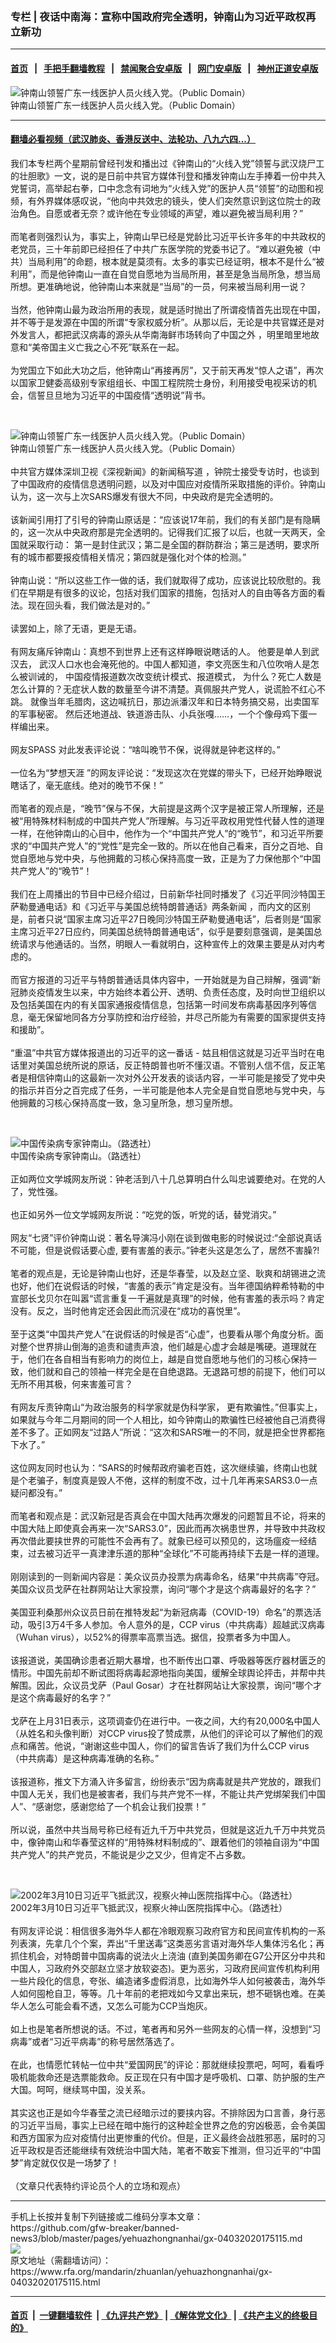### 专栏 | 夜话中南海：宣称中国政府完全透明，钟南山为习近平政权再立新功
------------------------

#### [首页](https://github.com/gfw-breaker/banned-news3/blob/master/README.md) &nbsp;&nbsp;|&nbsp;&nbsp; [手把手翻墙教程](https://github.com/gfw-breaker/guides/wiki) &nbsp;&nbsp;|&nbsp;&nbsp; [禁闻聚合安卓版](https://github.com/gfw-breaker/bn-android) &nbsp;&nbsp;|&nbsp;&nbsp; [网门安卓版](https://github.com/oGate2/oGate) &nbsp;&nbsp;|&nbsp;&nbsp; [神州正道安卓版](https://github.com/SzzdOgate/update) 



<div id="headerimg">
 <img alt="钟南山领誓广东一线医护人员火线入党。（Public Domain）" src="https://www.rfa.org/mandarin/zhuanlan/yehuazhongnanhai/gx-03092020140713.html/f1ddd38ff9f741879aff8b412d583e4e.jpg/@@images/c4da3e8d-d002-4b2f-aa29-7bb9b36823b8.jpeg" title="钟南山领誓广东一线医护人员火线入党。（Public Domain）"/>
 <div id="headerimgcontents">
  <div id="headerimgcaption">
   <span>
    钟南山领誓广东一线医护人员火线入党。（Public Domain）
   </span>
   <!-- zoomattribute -->
  </div>
  <!-- headerimgcaption -->
 </div>
 <!-- headerimagecontents -->
</div>

<hr/>


#### [翻墙必看视频（武汉肺炎、香港反送中、法轮功、八九六四...）](https://github.com/gfw-breaker/banned-news3/blob/master/pages/link3.md)

<div id="storytext">
 <div>
  <div class="slot_header">
  </div>
 </div>
 <p>
  我们本专栏两个星期前曾经刊发和播出过《钟南山的“火线入党”领誓与武汉烧尸工的壮胆歌》一文，说的是日前中共官方媒体刊登和播发钟南山左手捧着一份中共入党誓词，高举起右拳，口中念念有词地为“火线入党”的医护人员“领誓”的动图和视频，有外界媒体感叹说，“他向中共效忠的镜头，使人们突然意识到这位院士的政治角色。自愿或者无奈？或许他在专业领域的声望，难以避免被当局利用？”
  <br/>
  <br/>
  而笔者则强烈认为，事实上，钟南山早已经是党龄比习近平长许多年的中共政权的老党员，三十年前即已经担任了中共广东医学院的党委书记了。“难以避免被（中共）当局利用”的命题，根本就是莫须有。太多的事实已经证明，根本不是什么“被利用”，而是他钟南山一直在自觉自愿地为当局所用，甚至是急当局所急，想当局所想。更准确地说，他钟南山本来就是“当局”的一员，何来被当局利用一说？
  <br/>
  <br/>
  当然，他钟南山最为政治所用的表现，就是适时抛出了所谓疫情首先出现在中国，并不等于是发源在中国的所谓“专家权威分析”。从那以后，无论是中共官媒还是对外发言人，都把武汉病毒的源头从华南海鲜市场转向了中国之外 ，明里暗里地故意和“美帝国主义亡我之心不死”联系在一起。
  <br/>
  <br/>
  为党国立下如此大功之后，他钟南山“再接再厉”，又于前天再发“惊人之语”，再次以国家卫健委高级别专家组组长、中国工程院院士身份，利用接受电视采访的机会，信誓旦旦地为习近平的中国疫情“透明说”背书。
 </p>
 <p>
  <br/>
  <div class="image-inline captioned" style="width:622px;">
   <div style="width:622px;">
    <img alt="钟南山领誓广东一线医护人员火线入党。（Public Domain）" src="https://www.rfa.org/mandarin/zhuanlan/yehuazhongnanhai/gx-03092020140713.html/20200303095630627.jpeg-wap.jpg" title="钟南山领誓广东一线医护人员火线入党。（Public Domain）"/>
   </div>
   <div class="image-caption">
    <span style="width:622px;">
     钟南山领誓广东一线医护人员火线入党。（Public Domain）
    </span>
    <span class="copyright">
    </span>
   </div>
  </div>
  <br/>
  中共官方媒体深圳卫视《深视新闻》的新闻稿写道 ，钟院士接受专访时，也谈到了中国政府的疫情信息透明问题，以及对中国应对疫情所采取措施的评价。钟南山认为，这一次与上次SARS爆发有很大不同，中央政府是完全透明的。
  <br/>
  <br/>
  该新闻引用打了引号的钟南山原话是：“应该说17年前，我们的有关部门是有隐瞒的，这一次从中央政府那是完全透明的。记得我们汇报了以后，也就一天两天，全国就采取行动： 第一是封住武汉；第二是全国的群防群治；第三是透明，要求所有的城市都要报疫情相关情况；第四就是强化对个体的检测。”
  <br/>
  <br/>
  钟南山说：“所以这些工作一做的话，我们就取得了成功，应该说比较欣慰的。我们在早期是有很多的议论，包括对我们国家的措施，包括对人的自由等各方面的看法。现在回头看，我们做法是对的。”
  <br/>
  <br/>
  读罢如上，除了无语，更是无语。
  <br/>
  <br/>
  有网友痛斥钟南山：真想不到世界上还有这样睁眼说瞎话的人。 他要是单人到武汉去， 武汉人口水也会淹死他的。中国人都知道，李文亮医生和八位吹哨人是怎么被训诫的， 中国疫情报道数次改变统计模式、报道模式， 为什么？死亡人数是怎么计算的？无症状人数的数量至今讲不清楚。真佩服共产党人，说谎脸不红心不跳。 就像当年毛腊肉，这边喊抗日，那边派潘汉年和日本特务搞交易，出卖国军的军事秘密。 然后还地道战、铁道游击队、小兵张嘎……，一个个像母鸡下蛋一样编出来。
  <br/>
  <br/>
  网友SPASS 对此发表评论说：“啥叫晚节不保，说得就是钟老这样的。”
  <br/>
  <br/>
  一位名为“梦想天涯 ”的网友评论说：“发现这次在党媒的带头下，已经开始睁眼说瞎话了，毫无底线。绝对的晚节不保！”
  <br/>
  <br/>
  而笔者的观点是，“晚节”保与不保，大前提是这两个汉字是被正常人所理解，还是被“用特殊材料制成的中国共产党人”所理解。与习近平政权用党性代替人性的道理一样，在他钟南山的心目中，他作为一个“中国共产党人”的“晚节”，和习近平所要求的“中国共产党人”的“党性”是完全一致的。所以在他自己看来，百分之百地、自觉自愿地与党中央，与他拥戴的习核心保持高度一致，正是为了力保他那个“中国共产党人”的“晚节”！
  <br/>
  <br/>
  我们在上周播出的节目中已经介绍过，日前新华社同时播发了《习近平同沙特国王萨勒曼通电话》和《习近平与美国总统特朗普通话》两条新闻 ，而内文的区别是，前者只说“国家主席习近平27日晚同沙特国王萨勒曼通电话”，后者则是“国家主席习近平27日应约，同美国总统特朗普通电话”，似乎是要刻意强调，是美国总统请求与他通话的。当然，明眼人一看就明白，这种宣传上的效果主要是从对内考虑的。
  <br/>
  <br/>
  而官方报道的习近平与特朗普通话具体内容中，一开始就是为自己辩解，强调“新冠肺炎疫情发生以来，中方始终本着公开、透明、负责任态度，及时向世卫组织以及包括美国在内的有关国家通报疫情信息，包括第一时间发布病毒基因序列等信息，毫无保留地同各方分享防控和治疗经验，并尽己所能为有需要的国家提供支持和援助”。
  <br/>
  <br/>
  “重温”中共官方媒体报道出的习近平的这一番话 - 姑且相信这就是习近平当时在电话里对美国总统所说的原话，反正特朗普也听不懂汉语。不管别人信不信，反正笔者是相信钟南山的这最新一次对外公开发表的谈话内容，一半可能是接受了党中央的指示并百分之百完成了任务，一半可能是他本人完全是自觉自愿地与党中央，与他拥戴的习核心保持高度一致，急习皇所急，想习皇所想。
 </p>
 <p>
  <br/>
  <div class="image-inline captioned" style="width:622px;">
   <div style="width:622px;">
    <img alt="中国传染病专家钟南山。（路透社）" src="https://www.rfa.org/mandarin/zhuanlan/yehuazhongnanhai/gx-03132020151908.html/520ff7d9-c98d-492e-8ced-143875ca9977.png" title="中国传染病专家钟南山。（路透社）"/>
   </div>
   <div class="image-caption">
    <span style="width:622px;">
     中国传染病专家钟南山。（路透社）
    </span>
    <span class="copyright">
    </span>
   </div>
  </div>
  <br/>
  正如两位文学城网友所说：钟老活到八十几总算明白什么叫忠诚要绝对。在党的人了，党性强。
  <br/>
  <br/>
  也正如另外一位文学城网友所说：“吃党的饭，听党的话，替党消灾。”
  <br/>
  <br/>
  网友“七贤”评价钟南山说：著名导演冯小刚在谈到做电影的时候说过:“全部说真话不可能，但是说假话要心虚, 要有害羞的表示。”钟老头这是怎么了，居然不害臊?!
  <br/>
  <br/>
  笔者的观点是，无论是钟南山也好，还是华春莹，以及赵立坚、耿爽和胡锡进之流也好，他们在说假话的时候，“害羞的表示”肯定是没有。当年德国纳粹希特勒的中宣部长戈贝尔在叫嚣“谎言重复一千遍就是真理”的时候，他有害羞的表示吗？肯定没有。反之，当时他肯定还会因此而沉浸在“成功的喜悦里”。
  <br/>
  <br/>
  至于这类“中国共产党人”在说假话的时候是否“心虚”，也要看从哪个角度分析。面对整个世界排山倒海的追责和谴责声浪，他们越是心虚才会越是嘴硬。道理就在于，他们在各自相当有影响力的岗位上，越是自觉自愿地与他们的习核心保持一致，他们就和自己的领袖一样完全是在自绝退路。无退路可想的前提下，他们可以无所不用其极，何来害羞可言？
  <br/>
  <br/>
  有网友斥责钟南山“为政治服务的科学家就是伪科学家， 更有欺骗性。”但事实上，如果就与今年二月期间的同一个人相比，如今钟南山的欺骗性已经被他自己消费得差不多了。正如网友“过路人”所说：“这次和SARS唯一的不同，就是把全世界都拖下水了。”
  <br/>
  <br/>
  这位网友同时也认为：“SARS的时候帮政府骗老百姓，这次继续骗，终南山也就是个老骗子，制度真是毁人不倦，这样的制度不改，过十几年再来SARS3.0一点疑问都没有。”
  <br/>
  <br/>
  而笔者和观点是：武汉新冠是否真会在中国大陆再次爆发的问题暂且不论，将来的中国大陆上即使真会再来一次“SARS3.0”，因此而再次祸患世界，并导致中共政权再次借此要挟世界的可能性不会再有了。就象已经可以预见的，这场瘟疫一经结束，过去被习近平一真津津乐道的那种“全球化”不可能再持续下去是一样的道理。
  <br/>
  <br/>
  刚刚读到的一则新闻内容是：美众议员办投票为病毒命名，结果“中共病毒”夺冠。美国众议员戈萨在社群网站让大家投票，询问“哪个才是这个病毒最好的名字？”
  <br/>
  <br/>
  美国亚利桑那州众议员日前在推特发起“为新冠病毒（COVID-19）命名”的票选活动，吸引3万4千多人参加。令人意外的是，CCP virus（中共病毒）超越武汉病毒（Wuhan virus），以52%的得票率高票当选。据信，投票者多为中国人。
  <br/>
  <br/>
  该报道说，美国确诊患者近期大暴增，也不断传出口罩、呼吸器等医疗器材匮乏的情形。中国先前却不断试图将病毒起源地指向美国，缓解全球舆论抨击，并帮中共解围。因此，众议员戈萨（Paul Gosar）才在社群网站让大家投票，询问“哪个才是这个病毒最好的名字？”
  <br/>
  <br/>
  戈萨在上月31日表示，这项调查仍在进行中。一夜之间，大约有20,000名中国人（从姓名和头像判断）对CCP virus投了赞成票，从他们的评论可以了解他们的观点和痛苦。他说，“谢谢这些中国人，你们的留言告诉了我们为什么CCP virus（中共病毒）是这种病毒准确的名称。”
  <br/>
  <br/>
  该报道称，推文下方涌入许多留言，纷纷表示“因为病毒就是共产党放的，跟我们中国人无关，我们也是被害者，我们与共产党不一样，不能让共产党绑架我们中国人”、“感谢您，感谢您给了一个机会让我们投票！”
  <br/>
  <br/>
  所以说，虽然中共当局号称已经有近九千万中共党员，但就是这近九千万中共党员中，像钟南山和华春莹这样的“用特殊材料制成的”、跟着他们的领袖自诩为“中国共产党人”的共产党员，不能说是少之又少，但肯定不占多数。
 </p>
 <p>
  <br/>
  <div class="image-inline captioned" style="width:773px;">
   <div style="width:773px;">
    <img alt="2002年3月10日习近平飞抵武汉，视察火神山医院指挥中心。（路透社）" src="https://www.rfa.org/mandarin/zhuanlan/junshiwujinqu/mil-03122020120452.html/1.png" title="2002年3月10日习近平飞抵武汉，视察火神山医院指挥中心。（路透社）"/>
   </div>
   <div class="image-caption">
    <span style="width:773px;">
     2002年3月10日习近平飞抵武汉，视察火神山医院指挥中心。（路透社）
    </span>
    <span class="copyright">
    </span>
   </div>
  </div>
  <br/>
  有网友评论说：相信很多海外华人都在冷眼观察习政府官方和民间宣传机构的一系列表演，先拿几个个案，弄出“千里送毒”这类恶劣言语对海外华人集体污名化；再抓住机会，对特朗普中国病毒的说法火上浇油 (直到美国务卿在G7公开区分中共和中国人，习政府外交部赵立坚才放软姿态)。更为恶劣，习政府民间宣传机构利用一些片段化的信息，夸张、编造诸多虚假消息，比如海外华人如何被袭击，海外华人如何囤枪自卫，等等。几十年前的老把戏如今又拿出来玩，想不砸锅也难。在美华人怎么可能会看不透，又怎么可能为CCP当炮灰。
  <br/>
  <br/>
  如上也是笔者所想说的话。不过，笔者再和另外一些网友的心情一样，没想到“习病毒”或者“习近平病毒”的称号居然落选了。
  <br/>
  <br/>
  在此，也情愿忙转帖一位中共“爱国网民”的评论：那就继续投票吧，呵呵，看看呼吸机能救命还是选票能救命。反正现在只有中国才是呼吸机、口罩、防护服的生产大国。呵呵，继续骂中国，没关系。
  <br/>
  <br/>
  其实这也正是如今华春莹之流已经暗示过的要挟内容。不排除因为口言善，身行恶的习近平当局，事实上已经在暗中施行的这种趁全世界之危的穷凶极恶，会令美国和西方国家为应对疫情付出更惨重的代价。但是，正义最终会战胜邪恶，届时的习近平政权是否还能继续有效统治中国大陆，笔者不敢妄下推测，但习近平的“中国梦”肯定就仅仅是一场梦了！
  <br/>
  <br/>
  （文章只代表特约评论员个人的立场和观点）
 </p>
</div>

<hr/>
手机上长按并复制下列链接或二维码分享本文章：<br/>
https://github.com/gfw-breaker/banned-news3/blob/master/pages/yehuazhongnanhai/gx-04032020175115.md <br/>
<a href='https://github.com/gfw-breaker/banned-news3/blob/master/pages/yehuazhongnanhai/gx-04032020175115.md'><img src='https://github.com/gfw-breaker/banned-news3/blob/master/pages/yehuazhongnanhai/gx-04032020175115.md.png'/></a> <br/>
原文地址（需翻墙访问）：https://www.rfa.org/mandarin/zhuanlan/yehuazhongnanhai/gx-04032020175115.html


------------------------
#### [首页](https://github.com/gfw-breaker/banned-news3/blob/master/README.md) &nbsp;|&nbsp; [一键翻墙软件](https://github.com/gfw-breaker/nogfw/blob/master/README.md) &nbsp;| [《九评共产党》](https://github.com/gfw-breaker/9ping.md/blob/master/README.md#九评之一评共产党是什么) | [《解体党文化》](https://github.com/gfw-breaker/jtdwh.md/blob/master/README.md) | [《共产主义的终极目的》](https://github.com/gfw-breaker/gczydzjmd.md/blob/master/README.md)


<img src='http://gfw-breaker.win/banned-news3/pages/yehuazhongnanhai/gx-04032020175115.md' width='0px' height='0px'/>